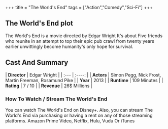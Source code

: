 +++
title = "The World's End"
tags = ["Action","Comedy","Sci-Fi"]
+++
## The World's End plot
The World's End is a movie directed by Edgar Wright It's about Five friends who reunite in an attempt to top their epic pub crawl from twenty years earlier unwittingly become humanity's only hope for survival.
## Cast And Summary
| **Director**      | Edgar Wright |
    | :---        |    :----:   |
    |  **Actors** | Simon Pegg, Nick Frost, Martin Freeman, Rosamund Pike |
    | **Year**   | 2013    |
    |  **Runtime** | 109 Minutes |
    |  **Rating** | 7 / 10 | 
    |  **Revenue** | 26$ Millions |
### How To Watch / Stream The World's End
You can watch The World's End on Disney+.
Also, you can stream The World's End via purchasing or having a rent on any of those streaming platforms.
Amazon Prime Video, Netflix, Hulu, Vudu Or iTunes